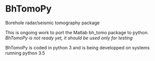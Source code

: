 # BhTomoPy
Borehole radar/seismic tomography package

This is ongoing work to port the Matlab bh_tomo package to python.  *BhTomoPy is not ready yet, it should be used only for testing*


BhTomoPy is coded in python 3 and is being developped on systems running python 3.5
